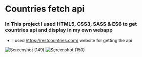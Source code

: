 # Countries fetch api

### In This project I used HTML5, CSS3, SASS & ES6 to get countries api and display in my own webapp
- I used https://restcountries.com/ website for getting the api

![Screenshot (149)](https://github.com/artinmohajeri/Countries-Info-Website-fetch-api/assets/95845593/879f6fe3-5c49-41bb-adf0-fd1882121fdf)
![Screenshot (150)](https://github.com/artinmohajeri/Countries-Info-Website-fetch-api/assets/95845593/2e7ce1d0-044b-4cb6-b921-2603b5ba0f62)
